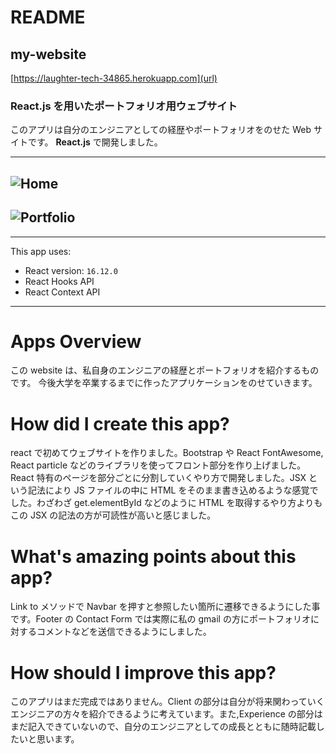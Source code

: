 # README

## my-website
[https://laughter-tech-34865.herokuapp.com](url)

### React.js を用いたポートフォリオ用ウェブサイト

このアプリは自分のエンジニアとしての経歴やポートフォリオをのせた Web サイトです。 **React.js** で開発しました。

---

## ![Home](https://i.gyazo.com/c764244a8b2d97a60bcc5fb026e0d7e4.jpg)

## ![Portfolio](https://gyazo.com/9e1f40e99a78a8d439fa69fc9f24b13c.png)

---

This app uses:

- React version: `16.12.0`
- React Hooks API
- React Context API

---

# Apps Overview

この website は、私自身のエンジニアの経歴とポートフォリオを紹介するものです。
今後大学を卒業するまでに作ったアプリケーションをのせていきます。

# How did I create this app?

react で初めてウェブサイトを作りました。Bootstrap や React FontAwesome, React particle などのライブラリを使ってフロント部分を作り上げました。React 特有のページを部分ごとに分割していくやり方で開発しました。JSX という記法により JS ファイルの中に HTML をそのまま書き込めるような感覚でした。わざわざ get.elementById などのように HTML を取得するやり方よりもこの JSX の記法の方が可読性が高いと感じました。

# What's amazing points about this app?

Link to メソッドで Navbar を押すと参照したい箇所に遷移できるようにした事です。Footer の Contact Form では実際に私の gmail の方にポートフォリオに対するコメントなどを送信できるようにしました。

# How should I improve this app?

このアプリはまだ完成ではありません。Client の部分は自分が将来関わっていくエンジニアの方々を紹介できるように考えています。また,Experience の部分はまだ記入できていないので、自分のエンジニアとしての成長とともに随時記載したいと思います。
